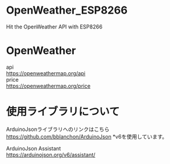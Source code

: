# OpenWeather_ESP8266
Hit the OpenWeather API with ESP8266

  
# OpenWeather
api  
https://openweathermap.org/api  
price  
https://openweathermap.org/price  
  
# 使用ライブラリについて  
ArduinoJsonライブラリへのリンクはこちら
https://github.com/bblanchon/ArduinoJson
*v6を使用しています。
  
ArduinoJson Assistant  
https://arduinojson.org/v6/assistant/
